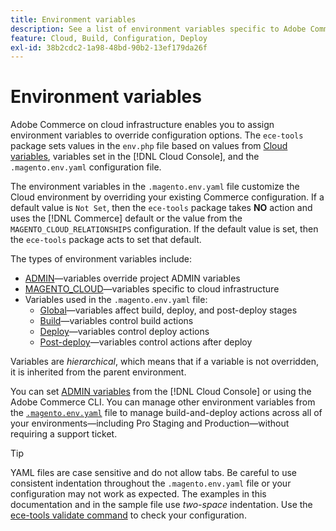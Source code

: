 ```yaml
---
title: Environment variables
description: See a list of environment variables specific to Adobe Commerce on cloud infrastructure.
feature: Cloud, Build, Configuration, Deploy
exl-id: 38b2cdc2-1a98-48bd-90b2-13ef179da26f
---
```

# Environment variables

Adobe Commerce on cloud infrastructure enables you to assign environment variables to override configuration options. The `ece-tools` package sets values in the `env.php` file based on values from [Cloud variables](variables-cloud.md), variables set in the [!DNL Cloud Console], and the `.magento.env.yaml` configuration file.

The environment variables in the `.magento.env.yaml` file customize the Cloud environment by overriding your existing Commerce configuration. If a default value is `Not Set`, then the `ece-tools` package takes **NO** action and uses the [!DNL Commerce] default or the value from the `MAGENTO_CLOUD_RELATIONSHIPS` configuration. If the default value is set, then the `ece-tools` package acts to set that default.

The types of environment variables include:

- [ADMIN](variables-admin.md)—variables override project ADMIN variables
- [MAGENTO_CLOUD](variables-cloud.md)—variables specific to cloud infrastructure
- Variables used in the `.magento.env.yaml` file:
    - [Global](variables-global.md)—variables affect build, deploy, and post-deploy stages
    - [Build](variables-build.md)—variables control build actions
    - [Deploy](variables-deploy.md)—variables control deploy actions
    - [Post-deploy](variables-post-deploy.md)—variables control actions after deploy

Variables are _hierarchical_, which means that if a variable is not overridden, it is inherited from the parent environment.

You can set [ADMIN variables](variables-admin.md) from the [!DNL Cloud Console] or using the Adobe Commerce CLI. You can manage other environment variables from the [`.magento.env.yaml`](configure-env-yaml.md) file to manage build-and-deploy actions across all of your environments—including Pro Staging and Production—without requiring a support ticket.

>[!TIP]
>
>YAML files are case sensitive and do not allow tabs. Be careful to use consistent indentation throughout the `.magento.env.yaml` file or your configuration may not work as expected. The examples in this documentation and in the sample file use _two-space_ indentation. Use the [ece-tools validate command](configure-env-yaml.md#validate-configuration-file) to check your configuration.
